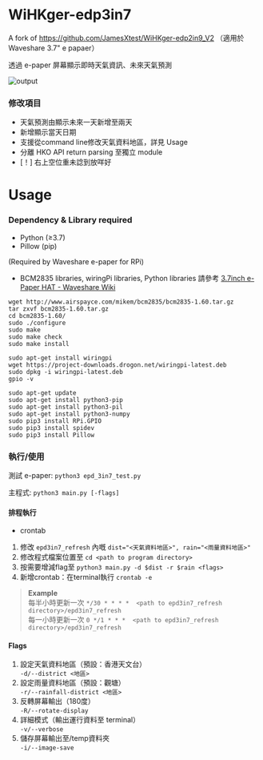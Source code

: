 # WiHKger-edp3in7 

A fork of https://github.com/JamesXtest/WiHKger-edp2in9_V2 （適用於 Waveshare 3.7" e papaer）

透過 e-paper 屏幕顯示即時天氣資訊、未來天氣預測

![output](https://user-images.githubusercontent.com/71750702/156729070-ffcb76b7-8e9e-4fca-8dd1-915b5f5f45ae.jpg)

### 修改項目
- 天氣預測由顯示未來一天新增至兩天
- 新增顯示當天日期
- 支援從command line修改天氣資料地區，詳見 Usage
- 分離 HKO API return parsing 至獨立 module
- [！] 右上空位重未諗到放咩好

# Usage
### Dependency & Library required
- Python (≥3.7)
- Pillow (pip)

(Required by Waveshare e-paper for RPi)<br>
- BCM2835 libraries,  wiringPi libraries, Python libraries 請參考 [3.7inch e-Paper HAT - Waveshare Wiki](https://www.waveshare.com/wiki/3.7inch_e-Paper_HAT)
```
wget http://www.airspayce.com/mikem/bcm2835/bcm2835-1.60.tar.gz
tar zxvf bcm2835-1.60.tar.gz 
cd bcm2835-1.60/
sudo ./configure
sudo make
sudo make check
sudo make install
```
```
sudo apt-get install wiringpi
wget https://project-downloads.drogon.net/wiringpi-latest.deb
sudo dpkg -i wiringpi-latest.deb
gpio -v
```
```
sudo apt-get update
sudo apt-get install python3-pip
sudo apt-get install python3-pil
sudo apt-get install python3-numpy
sudo pip3 install RPi.GPIO
sudo pip3 install spidev
sudo pip3 install Pillow
```
### 執行/使用
測試 e-paper: ```python3 epd_3in7_test.py```<br>

主程式: ```python3 main.py [-flags]```<br>

#### 排程執行
- crontab
1. 修改 ```epd3in7_refresh``` 內嘅 ```dist="<天氣資料地區>", rain="<雨量資料地區>"```
3. 修改程式檔案位置至 ```cd <path to program directory>```
4. 按需要增減flag至 ```python3 main.py -d $dist -r $rain <flags>```
5. 新增crontab：在terminal執行 ```crontab -e```
> <b>Example</b><br>
> 每半小時更新一次 ```*/30 * * * *  <path to epd3in7_refresh directory>/epd3in7_refresh```<br>
> 每一小時更新一次 ```0 */1 * * *  <path to epd3in7_refresh directory>/epd3in7_refresh```

#### Flags
  1. 設定天氣資料地區（預設：香港天文台）<br>
      ```-d/--district <地區>```
  3. 設定雨量資料地區（預設：觀塘）<br>
      ```-r/--rainfall-district <地區>```
  5. 反轉屏幕輸出（180度）<br>
      ```-R/--rotate-display```
  7. 詳細模式（輸出運行資料至 terminal）<br>
      ```-v/--verbose```
  9. 儲存屏幕輸出至/temp資料夾<br>
      ```-i/--image-save```
